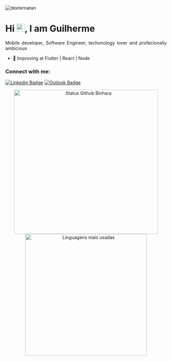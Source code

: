 <p align="left"><img src="https://komarev.com/ghpvc/?username=guilhermeramos0603" alt="dexternatan" /></p>

<h1 align = "justify"> Hi <img src="https://media.giphy.com/media/hvRJCLFzcasrR4ia7z/giphy.gif" width="25px">, I am Guilherme</h1>

<p align = "justify">Mobile developer, Software Engineer, techonology lover and profecionally ambicious</p>

- 🌱  Improving at Flutter | React | Node 

### Connect with me:

[![Linkedin Badge](https://img.shields.io/badge/LinkedIn-0077B5?style=for-the-badge&logo=linkedin&logoColor=white&link=https://www.linkedin.com/in/guilherme-silvano-ramos/)](https://www.linkedin.com/in/guilherme-silvano-ramos/)
[![Outlook Badge](https://img.shields.io/badge/Microsoft_Outlook-0078D4?style=for-the-badge&logo=microsoft-outlook&logoColor=white&link=mailto:guilherme.silvano@hotmail.com)](mailto:guilherme.silvano@hotmail.com)

<div align="center">
<img width="450em" alt="Status Github Binhara" src="https://github-readme-stats.vercel.app/api?username=guilhermeramos0603&show_icons=true&theme=dracula" />
<img width="380em" alt="Linguagens mais usadas" src="https://github-readme-stats.vercel.app/api/top-langs/?username=guilhermeramos0603&layout=compact&theme=dracula"/>
</div>
